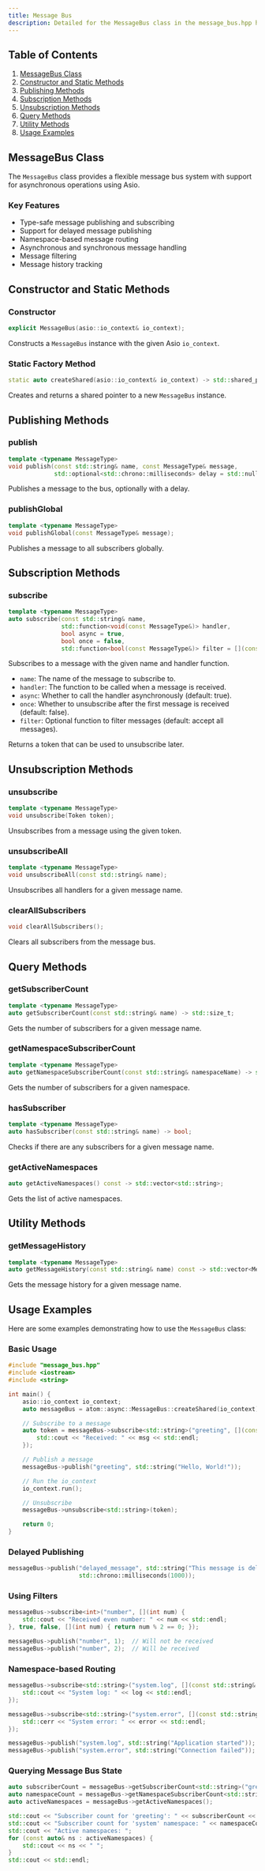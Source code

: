 ```yaml
---
title: Message Bus
description: Detailed for the MessageBus class in the message_bus.hpp header file, including constructors, publishing, subscription, unsubscription methods, query methods, utility methods, and usage examples.
---
```


## Table of Contents

1. [MessageBus Class](#messagebus-class)
2. [Constructor and Static Methods](#constructor-and-static-methods)
3. [Publishing Methods](#publishing-methods)
4. [Subscription Methods](#subscription-methods)
5. [Unsubscription Methods](#unsubscription-methods)
6. [Query Methods](#query-methods)
7. [Utility Methods](#utility-methods)
8. [Usage Examples](#usage-examples)

## MessageBus Class

The `MessageBus` class provides a flexible message bus system with support for asynchronous operations using Asio.

### Key Features

- Type-safe message publishing and subscribing
- Support for delayed message publishing
- Namespace-based message routing
- Asynchronous and synchronous message handling
- Message filtering
- Message history tracking

## Constructor and Static Methods

### Constructor

```cpp
explicit MessageBus(asio::io_context& io_context);
```

Constructs a `MessageBus` instance with the given Asio `io_context`.

### Static Factory Method

```cpp
static auto createShared(asio::io_context& io_context) -> std::shared_ptr<MessageBus>;
```

Creates and returns a shared pointer to a new `MessageBus` instance.

## Publishing Methods

### publish

```cpp
template <typename MessageType>
void publish(const std::string& name, const MessageType& message,
             std::optional<std::chrono::milliseconds> delay = std::nullopt);
```

Publishes a message to the bus, optionally with a delay.

### publishGlobal

```cpp
template <typename MessageType>
void publishGlobal(const MessageType& message);
```

Publishes a message to all subscribers globally.

## Subscription Methods

### subscribe

```cpp
template <typename MessageType>
auto subscribe(const std::string& name,
               std::function<void(const MessageType&)> handler,
               bool async = true,
               bool once = false,
               std::function<bool(const MessageType&)> filter = [](const MessageType&) { return true; }) -> Token;
```

Subscribes to a message with the given name and handler function.

- `name`: The name of the message to subscribe to.
- `handler`: The function to be called when a message is received.
- `async`: Whether to call the handler asynchronously (default: true).
- `once`: Whether to unsubscribe after the first message is received (default: false).
- `filter`: Optional function to filter messages (default: accept all messages).

Returns a token that can be used to unsubscribe later.

## Unsubscription Methods

### unsubscribe

```cpp
template <typename MessageType>
void unsubscribe(Token token);
```

Unsubscribes from a message using the given token.

### unsubscribeAll

```cpp
template <typename MessageType>
void unsubscribeAll(const std::string& name);
```

Unsubscribes all handlers for a given message name.

### clearAllSubscribers

```cpp
void clearAllSubscribers();
```

Clears all subscribers from the message bus.

## Query Methods

### getSubscriberCount

```cpp
template <typename MessageType>
auto getSubscriberCount(const std::string& name) -> std::size_t;
```

Gets the number of subscribers for a given message name.

### getNamespaceSubscriberCount

```cpp
template <typename MessageType>
auto getNamespaceSubscriberCount(const std::string& namespaceName) -> std::size_t;
```

Gets the number of subscribers for a given namespace.

### hasSubscriber

```cpp
template <typename MessageType>
auto hasSubscriber(const std::string& name) -> bool;
```

Checks if there are any subscribers for a given message name.

### getActiveNamespaces

```cpp
auto getActiveNamespaces() const -> std::vector<std::string>;
```

Gets the list of active namespaces.

## Utility Methods

### getMessageHistory

```cpp
template <typename MessageType>
auto getMessageHistory(const std::string& name) const -> std::vector<MessageType>;
```

Gets the message history for a given message name.

## Usage Examples

Here are some examples demonstrating how to use the `MessageBus` class:

### Basic Usage

```cpp
#include "message_bus.hpp"
#include <iostream>
#include <string>

int main() {
    asio::io_context io_context;
    auto messageBus = atom::async::MessageBus::createShared(io_context);

    // Subscribe to a message
    auto token = messageBus->subscribe<std::string>("greeting", [](const std::string& msg) {
        std::cout << "Received: " << msg << std::endl;
    });

    // Publish a message
    messageBus->publish("greeting", std::string("Hello, World!"));

    // Run the io_context
    io_context.run();

    // Unsubscribe
    messageBus->unsubscribe<std::string>(token);

    return 0;
}
```

### Delayed Publishing

```cpp
messageBus->publish("delayed_message", std::string("This message is delayed"),
                    std::chrono::milliseconds(1000));
```

### Using Filters

```cpp
messageBus->subscribe<int>("number", [](int num) {
    std::cout << "Received even number: " << num << std::endl;
}, true, false, [](int num) { return num % 2 == 0; });

messageBus->publish("number", 1);  // Will not be received
messageBus->publish("number", 2);  // Will be received
```

### Namespace-based Routing

```cpp
messageBus->subscribe<std::string>("system.log", [](const std::string& log) {
    std::cout << "System log: " << log << std::endl;
});

messageBus->subscribe<std::string>("system.error", [](const std::string& error) {
    std::cerr << "System error: " << error << std::endl;
});

messageBus->publish("system.log", std::string("Application started"));
messageBus->publish("system.error", std::string("Connection failed"));
```

### Querying Message Bus State

```cpp
auto subscriberCount = messageBus->getSubscriberCount<std::string>("greeting");
auto namespaceCount = messageBus->getNamespaceSubscriberCount<std::string>("system");
auto activeNamespaces = messageBus->getActiveNamespaces();

std::cout << "Subscriber count for 'greeting': " << subscriberCount << std::endl;
std::cout << "Subscriber count for 'system' namespace: " << namespaceCount << std::endl;
std::cout << "Active namespaces: ";
for (const auto& ns : activeNamespaces) {
    std::cout << ns << " ";
}
std::cout << std::endl;
```

